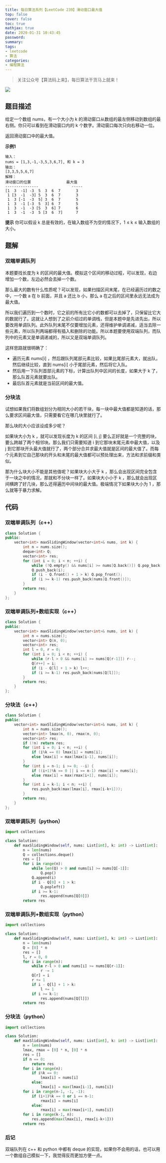 ```yaml
---
title: 每日算法系列【LeetCode 239】滑动窗口最大值
top: false
cover: false
toc: true
mathjax: true
date: 2020-01-31 10:43:45
password:
summary:
tags:
- leetcode
- 算法
categories:
- 编程算法
---
```


> 关注公众号【算法码上来】，每日算法干货马上就来！

![](/medias/contact.jpg)

## 题目描述
给定一个数组 nums，有一个大小为 k 的滑动窗口从数组的最左侧移动到数组的最右侧。你只可以看到在滑动窗口内的 k 个数字。滑动窗口每次只向右移动一位。

返回滑动窗口中的最大值。

**示例1**
```text
输入：
nums = [1,3,-1,-3,5,3,6,7], 和 k = 3
输出：
[3,3,5,5,6,7]
解释：
滑动窗口的位置                最大值
---------------               -----
[1  3  -1] -3  5  3  6  7       3
 1 [3  -1  -3] 5  3  6  7       3
 1  3 [-1  -3  5] 3  6  7       5
 1  3  -1 [-3  5  3] 6  7       5
 1  3  -1  -3 [5  3  6] 7       6
 1  3  -1  -3  5 [3  6  7]      7
```

**提示**
你可以假设 k 总是有效的，在输入数组不为空的情况下，1 ≤ k ≤ 输入数组的大小。

## 题解
### 双端单调队列
本题要找长度为 k 的区间的最大值。模拟这个区间的移动过程，可以发现，右边增加一个数，左边必然会去掉一个数。

那么最大的数有什么性质呢？可以发现，如果扫描区间末尾，在已经遍历过的数之中，一个数 a 在 b 前面，并且 a 还比 b 小，那么 a 在之后的区间里永远无法成为最大值。

所以我们遍历到一个数时，它之前的所有比它小的数都可以去掉了，只保留比它大的数就行了。这就让人想到了之前介绍过的单调栈，但是本题中是先进先出，所以要改用单调队列。此外队列末尾不仅要增加元素，还得维护单调递减，适当去除一些元素，所以队列两端都得有插入和删除的功能。所以本题要使用双端队列，而队列中的元素又是单调递减的，所以又是双端单调队列。

这样思路就很明确了：
* 遍历元素 nums[i] ，然后跟队列尾部元素比较，如果比尾部元素大，就出队，然后继续比较，直到 nums[i] 小于尾部元素，然后将它入队。
* 然后用一下队列首部元素的下标，计算出队列中区间的长度，如果大于 k 了，那么队首元素就要出队。
* 最后队首元素就是当前区间的最大值。

### 分块法
试想如果我们将数组划分为相同大小的若干块，每一块中最大值都是知道的话，那么要求区间最大值，只需要看它在哪几块里就行了。

那么块的大小应该设成多少呢？

如果块大小为 k ，就可以发现长度为 k 的区间 [i, j] 要么正好就是一个完整的块，要么跨越了两个相邻块。那么我们只需要知道 i 到它那块末尾元素中最大值，以及 j 到它那块开头最大值就行了，两个部分合并求最大值就是区间的最大值了。而每个元素到它自己那块的开头和末尾的最大值都可以预处理出来，方法和求前缀和类似。

那为什么块大小不能是其他值呢？如果块大小大于 k ，那么会出现区间完全包含于一块之中的情况，那就和不分块一样了。如果块大小小于 k ，那么就会出现区间横跨了好几块，那么还得遍历中间块的最大值。极端情况下如果块大小为 1 ，那么就等于暴力求解。


## 代码
### 双端单调队列（c++）
```cpp
class Solution {
public:
    vector<int> maxSlidingWindow(vector<int>& nums, int k) {
        int n = nums.size();
        deque<int> Q;
        vector<int> res;
        for (int i = 0; i < n; ++i) {
            while (!Q.empty() && nums[i] >= nums[Q.back()]) Q.pop_back();
            Q.push_back(i);
            if (i - Q.front() + 1 > k) Q.pop_front();
            if (i >= k-1) res.push_back(nums[Q.front()]);
        }
        return res;
    }
};
```

### 双端单调队列+数组实现（c++）
```cpp
class Solution {
public:
    vector<int> maxSlidingWindow(vector<int>& nums, int k) {
        int n = nums.size();
        vector<int> Q(n, 0);
        vector<int> res;
        int l = 0, r = 0;
        for (int i = 0; i < n; ++i) {
            while (r-l > 0 && nums[i] >= nums[Q[r-1]]) r--;
            Q[r++] = i;
            if (i - Q[l] + 1 > k) l++;
            if (i >= k-1) res.push_back(nums[Q[l]]);
        }
        return res;
    }
};
```

### 分块法（c++）
```cpp
class Solution {
public:
    vector<int> maxSlidingWindow(vector<int>& nums, int k) {
        int n = nums.size();
        vector<int> lmax(n, 0), rmax(n, 0);
        vector<int> res;
        if (!n) return res;
        for (int i = 0; i < n; ++i) {
            if (i%k == 0) lmax[i] = nums[i];
            else lmax[i] = max(lmax[i-1], nums[i]);
        }
        for (int i = n-1; i >= 0; --i) {
            if ((i+1)%k == 0 || i == n-1) rmax[i] = nums[i];
            else rmax[i] = max(rmax[i+1], nums[i]);
        }
        for (int i = k-1; i < n; ++i) {
            res.push_back(max(lmax[i], rmax[i-k+1]));
        }
        return res;
    }
};
```

### 双端单调队列（python）
```python
import collections

class Solution:
    def maxSlidingWindow(self, nums: List[int], k: int) -> List[int]:
        n = len(nums)
        Q = collections.deque()
        res = []
        for i in range(n):
            while len(Q) > 0 and nums[i] >= nums[Q[-1]]:
                Q.pop()
            Q.append(i)
            if i - Q[0] + 1 > k:
                Q.popleft()
            if i >= k-1:
                res.append(nums[Q[0]])
        return res
```

### 双端单调队列+数组实现（python）
```python
import collections

class Solution:
    def maxSlidingWindow(self, nums: List[int], k: int) -> List[int]:
        n = len(nums)
        Q = [0] * n
        res = []
        l, r = 0, 0
        for i in range(n):
            while r-l > 0 and nums[i] >= nums[Q[r-1]]:
                r -= 1
            Q[r] = i
            r += 1
            if i - Q[l] + 1 > k:
                l += 1 
            if i >= k-1:
                res.append(nums[Q[l]])
        return res
```

### 分块法（python）
```python
import collections

class Solution:
    def maxSlidingWindow(self, nums: List[int], k: int) -> List[int]:
        n = len(nums)
        lmax, rmax = [0] * n, [0] * n
        res = []
        if n == 0:
            return res
        for i in range(n):
            if i%k == 0:
                lmax[i] = nums[i]
            else:
                lmax[i] = max(lmax[i-1], nums[i])
        for i in range(n-1, -1, -1):
            if (i+1)%k == 0 or i == n-1:
                rmax[i] = nums[i]
            else:
                rmax[i] = max(rmax[i+1], nums[i])
        for i in range(k-1, n):
            res.append(max(lmax[i], rmax[i-k+1]))
        return res
```

### 后记
双端队列在 c++ 和 python 中都有 deque 的实现，如果你不会用的话，也可以用一个数组自己模拟一下，我觉得反而更加方便一点。